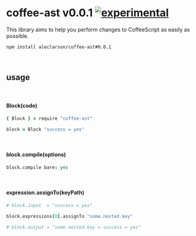 
# coffee-ast v0.0.1 [![experimental](http://badges.github.io/stability-badges/dist/experimental.svg)](http://github.com/badges/stability-badges)

This library aims to help you perform changes to CoffeeScript as easily as possible.

```sh
npm install aleclarson/coffee-ast#0.0.1
```

&nbsp;

## usage

&nbsp;

#### Block(code)

```CoffeeScript
{ Block } = require "coffee-ast"

block = Block "success = yes"
```

&nbsp;

#### block.compile(options)

```CoffeeScript
block.compile bare: yes
```

&nbsp;

#### expression.assignTo(keyPath)

```CoffeeScript
# block.input  = "success = yes"

block.expressions[0].assignTo "some.nested.key"

# block.output = "some.nested.key = success = yes"
```

&nbsp;
